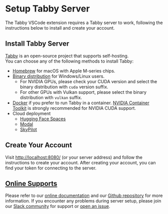 # Setup Tabby Server

The Tabby VSCode extension requires a Tabby server to work, following the instructions below to install and create your account.

## Install Tabby Server

[Tabby](https://www.tabbyml.com/) is an open-source project that supports self-hosting.  
You can choose any of the following methods to install Tabby:

- [Homebrew](https://tabby.tabbyml.com/docs/quick-start/installation/apple/) for macOS with Apple M-series chips.
- [Binary distribution](https://tabby.tabbyml.com/docs/quick-start/installation/windows/) for Windows/Linux users.
  - For NVIDIA GPUs, please check your CUDA version and select the binary distribution with `cuda` version suffix.
  - For other GPUs with Vulkan support, please select the binary distribution with `vulkan` suffix.
- [Docker](https://tabby.tabbyml.com/docs/quick-start/installation/docker/) if you prefer to run Tabby in a container. [NVIDIA Container Toolkit](https://docs.nvidia.com/datacenter/cloud-native/container-toolkit/latest/install-guide.html) is strongly recommended for NVIDIA CUDA support.
- Cloud deployment
  - [Hugging Face Spaces](https://tabby.tabbyml.com/docs/quick-start/installation/hugging-face/)
  - [Modal](https://tabby.tabbyml.com/docs/quick-start/installation/modal/)
  - [SkyPilot](https://tabby.tabbyml.com/docs/quick-start/installation/skypilot/)

## Create Your Account

Visit [http://localhost:8080/](http://localhost:8080/) (or your server address) and follow the instructions to create your account. After creating your account, you can find your token for connecting to the server.

## [Online Supports](command:tabby.openOnlineHelp)

Please refer to our [online documentation](https://tabby.tabbyml.com/docs/) and our [Github repository](https://github.com/tabbyml/tabby) for more information.
If you encounter any problems during server setup, please join our [Slack community](https://links.tabbyml.com/join-slack-extensions) for support or [open an issue](https://github.com/TabbyML/tabby/issues/new/choose).
